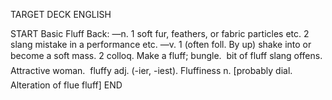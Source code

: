 TARGET DECK
ENGLISH

START
Basic
Fluff
Back: —n. 1 soft fur, feathers, or fabric particles etc. 2 slang mistake in a performance etc. —v. 1 (often foll. By up) shake into or become a soft mass. 2 colloq. Make a fluff; bungle.  bit of fluff slang offens. Attractive woman.  fluffy adj. (-ier, -iest). Fluffiness n. [probably dial. Alteration of flue fluff]
END
